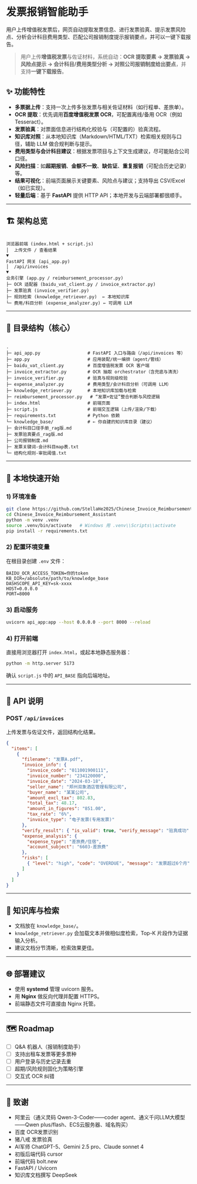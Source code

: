 # 发票报销智能助手
用户上传增值税发票后，网页自动提取发票信息、进行发票验真、提示发票风险点、分析会计科目费用类型、匹配公司报销制度提示报销要点，并可以一键下载报告。

> 用户上传**增值税发票**与佐证材料，系统自动：**OCR 提取要素 → 发票验真 → 风险点提示 → 会计科目/费用类型分析 → 对照公司报销制度给出要点**，并支持**一键下载报告**。

## ✨ 功能特性

- **多票据上传**：支持一次上传多张发票与相关佐证材料（如行程单、差旅单）。
- **OCR 提取**：优先调用**百度增值税发票 OCR**，可配置离线/备用 OCR（例如 Tesseract）。
- **发票验真**：对票面信息进行结构化校验与（可配置的）验真流程。
- **知识库对照**：从本地知识库（Markdown/HTML/TXT）检索相关规则与口径，辅助 LLM 做合规判断与提示。
- **费用类型与会计科目建议**：根据发票项目与上下文生成建议，尽可能贴合公司口径。
- **风险扫描**：如**超期报销**、**金额不一致**、**缺佐证**、**重复报销**（可配合历史记录）等。
- **结果可视化**：前端页面展示关键要素、风险点与建议；支持导出 CSV/Excel（如已实现）。
- **轻量后端**：基于 **FastAPI** 提供 HTTP API；本地开发与云端部署都很顺手。

---

## 🏗️ 架构总览

```

浏览器前端 (index.html + script.js)
│  上传文件 / 查看结果
▼
FastAPI 网关 (api_app.py)
│  /api/invoices
▼
业务引擎 (app.py / reimbursement_processor.py)
├─ OCR 适配器 (baidu_vat_client.py / invoice_extractor.py)
├─ 发票验真 (invoice_verifier.py)
├─ 规则检索 (knowledge_retriever.py)  ← 本地知识库
└─ 费用/科目分析 (expense_analyzer.py) ← 可调用 LLM

```

---

## 📁 目录结构（核心）

```

.
├─ api_app.py                  # FastAPI 入口与路由（/api/invoices 等）
├─ app.py                      # 应用装配/统一编排（agent/管线）
├─ baidu_vat_client.py         # 百度增值税发票 OCR 客户端
├─ invoice_extractor.py        # OCR 抽取 orchestrator（含兜底与清洗）
├─ invoice_verifier.py         # 验真与规则级校验
├─ expense_analyzer.py         # 费用类型/会计科目分析（可调用 LLM）
├─ knowledge_retriever.py      # 本地知识库加载与检索
├─ reimbursement_processor.py   # “发票+佐证”整合判断与风控逻辑
├─ index.html                  # 前端页面
├─ script.js                   # 前端交互逻辑（上传/渲染/下载）
├─ requirements.txt            # Python 依赖
└─ knowledge_base/             # ← 你自建的知识库目录（建议）
├─ 会计科目口径手册_rag版.md
├─ 发票验真要点_rag版.md
├─ 公司报销制度.md
├─ 发票关键词-会计科目map表.txt
└─ 结构化规则-审批阈值.txt

````

---

## 🚀 本地快速开始

### 1) 环境准备

```bash
git clone https://github.com/StellaHe2025/Chinese_Invoice_Reimbursement_Assistant.git
cd Chinese_Invoice_Reimbursement_Assistant
python -m venv .venv
source .venv/bin/activate   # Windows 用 .venv\\Scripts\\activate
pip install -r requirements.txt
````

### 2) 配置环境变量

在根目录创建 `.env` 文件：

```env
BAIDU_OCR_ACCESS_TOKEN=你的token
KB_DIR=/absolute/path/to/knowledge_base
DASHSCOPE_API_KEY=sk-xxxx
HOST=0.0.0.0
PORT=8000
```

### 3) 启动服务

```bash
uvicorn api_app:app --host 0.0.0.0 --port 8000 --reload
```

### 4) 打开前端

直接用浏览器打开 `index.html`，或起本地静态服务器：

```bash
python -m http.server 5173
```

确认 `script.js` 中的 `API_BASE` 指向后端地址。

---

## 🔌 API 说明

### POST `/api/invoices`

上传发票与佐证文件，返回结构化结果。

```json
{
  "items": [
    {
      "filename": "发票A.pdf",
      "invoice_info": {
        "invoice_code": "011001900111",
        "invoice_number": "234120000",
        "invoice_date": "2024-03-18",
        "seller_name": "郑州双象酒店管理有限公司",
        "buyer_name": "某某公司",
        "amount_excl_tax": 802.83,
        "total_tax": 48.17,
        "amount_in_figures": "851.00",
        "tax_rate": "6%",
        "invoice_type": "电子发票(专用发票)"
      },
      "verify_result": { "is_valid": true, "verify_message": "验真成功" },
      "expense_analysis": {
        "expense_type": "差旅费/住宿",
        "account_subject": "6603-差旅费"
      },
      "risks": [
        { "level": "high", "code": "OVERDUE", "message": "发票超过6个月" }
      ]
    }
  ]
}
```

---

## 🧠 知识库与检索

* 文档放在 `knowledge_base/`。
* `knowledge_retriever.py` 会加载文本并做相似度检索，Top-K 片段作为证据输入分析。
* 建议文档分节清晰，检索效果更佳。

---

## 🌐 部署建议

* 使用 **systemd** 管理 uvicorn 服务。
* 用 **Nginx** 做反向代理并配置 HTTPS。
* 前端静态文件可直接由 Nginx 托管。

---

## 🗺️ Roadmap

* [ ] Q&A 机器人（报销制度助手）
* [ ] 支持出租车发票等更多票种
* [ ] 用户登录与历史记录去重
* [ ] 超期/风险规则固化为策略引擎
* [ ] 交互式 OCR 纠错

---

## 🙌 致谢

* 阿里云（通义灵码 Qwen-3-Coder——coder agent、通义千问LLM大模型——Qwen plus/flash、ECS云服务器、域名购买）
* 百度 OCR发票识别
* 猪八戒 发票验真
* AI军师 ChatGPT-5、Gemini 2.5 pro、Claude sonnet 4
* 初版后端代码 cursor
* 前端代码 bolt.new
* FastAPI / Uvicorn
* 知识库文档撰写 DeepSeek


